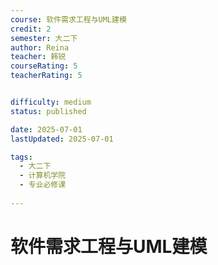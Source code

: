 ```yaml
---
course: 软件需求工程与UML建模
credit: 2
semester: 大二下
author: Reina
teacher: 韩锐
courseRating: 5
teacherRating: 5


difficulty: medium
status: published

date: 2025-07-01
lastUpdated: 2025-07-01

tags: 
  - 大二下
  - 计算机学院
  - 专业必修课
  
---
```



# 软件需求工程与UML建模








